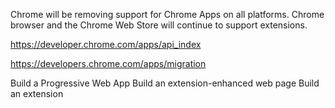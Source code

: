 
Chrome will be removing support for Chrome Apps on all platforms. Chrome browser and the Chrome Web Store will continue to support extensions. 

https://developer.chrome.com/apps/api_index

https://developers.chrome.com/apps/migration

Build a Progressive Web App
Build an extension-enhanced web page
Build an extension
